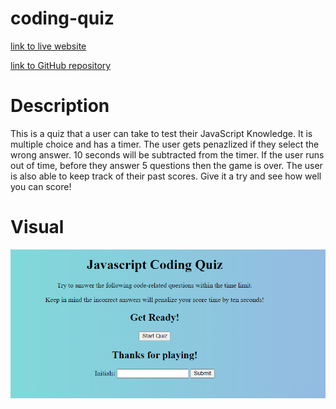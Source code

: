 # coding-quiz

[link to live website](https://ro-galvan.github.io/coding-quiz/)

[link to GitHub repository](https://github.com/Ro-Galvan/coding-quiz)


# Description
This is a quiz that a user can take to test their JavaScript Knowledge. It is multiple choice and has a timer. The user gets penazlized if they select the wrong answer. 10 seconds will be subtracted from the timer. If the user runs out of time, before they answer 5 questions then the game is over. The user is also able to keep track of their past scores. Give it a try and see how well you can score!



# Visual

![Website Overview](./assets/screenshot.png)